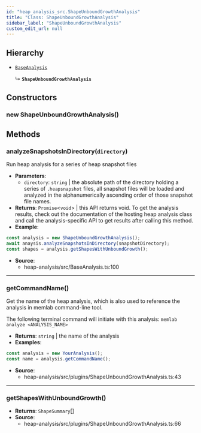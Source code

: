 ```yaml
---
id: "heap_analysis_src.ShapeUnboundGrowthAnalysis"
title: "Class: ShapeUnboundGrowthAnalysis"
sidebar_label: "ShapeUnboundGrowthAnalysis"
custom_edit_url: null
---
```


## Hierarchy

- [`BaseAnalysis`](heap_analysis_src.BaseAnalysis.md)

  ↳ **`ShapeUnboundGrowthAnalysis`**

## Constructors

### <a id="new shapeunboundgrowthanalysis"></a>**new ShapeUnboundGrowthAnalysis**()

## Methods

### <a id="analyzesnapshotsindirectory"></a>**analyzeSnapshotsInDirectory**(`directory`)

Run heap analysis for a series of heap snapshot files

 * **Parameters**:
    * `directory`: `string` | the absolute path of the directory holding a series of `.heapsnapshot` files, all snapshot files will be loaded and analyzed in the alphanumerically ascending order of those snapshot file names.
 * **Returns**: `Promise`<`void`\> | this API returns void. To get the analysis results,
check out the documentation of the hosting heap analysis class and
call the analysis-specific API to get results after calling this method.
* **Example**:
```typescript
const analysis = new ShapeUnboundGrowthAnalysis();
await anaysis.analyzeSnapshotsInDirectory(snapshotDirectory);
const shapes = analysis.getShapesWithUnboundGrowth();
```

 * **Source**:
    * heap-analysis/src/BaseAnalysis.ts:100

___

### <a id="getcommandname"></a>**getCommandName**()

Get the name of the heap analysis, which is also used to reference
the analysis in memlab command-line tool.

The following terminal command will initiate with this analysis:
`memlab analyze <ANALYSIS_NAME>`

 * **Returns**: `string` | the name of the analysis
* **Examples**:
```typescript
const analysis = new YourAnalysis();
const name = analysis.getCommandName();
```

 * **Source**:
    * heap-analysis/src/plugins/ShapeUnboundGrowthAnalysis.ts:43

___

### <a id="getshapeswithunboundgrowth"></a>**getShapesWithUnboundGrowth**()

 * **Returns**: `ShapeSummary`[]
 * **Source**:
    * heap-analysis/src/plugins/ShapeUnboundGrowthAnalysis.ts:66

